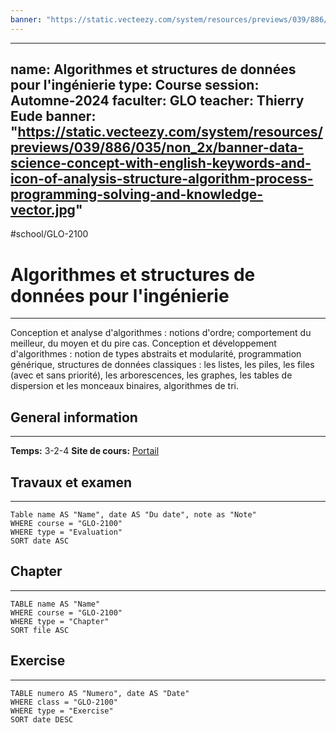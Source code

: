 ```yaml
---
banner: "https://static.vecteezy.com/system/resources/previews/039/886/035/non_2x/banner-data-science-concept-with-english-keywords-and-icon-of-analysis-structure-algorithm-process-programming-solving-and-knowledge-vector.jpg"
---
```

---
name: Algorithmes et structures de données pour l'ingénierie
type: Course
session: Automne-2024
faculter: GLO
teacher: Thierry Eude
banner: "https://static.vecteezy.com/system/resources/previews/039/886/035/non_2x/banner-data-science-concept-with-english-keywords-and-icon-of-analysis-structure-algorithm-process-programming-solving-and-knowledge-vector.jpg"
---
#school/GLO-2100

# Algorithmes et structures de données pour l'ingénierie
---
Conception et analyse d'algorithmes : notions d'ordre; comportement du meilleur, du moyen et du pire cas. Conception et développement d'algorithmes : notion de types abstraits et modularité, programmation générique, structures de données classiques : les listes, les piles, les files (avec et sans priorité), les arborescences, les graphes, les tables de dispersion et les monceaux binaires, algorithmes de tri.

## General information
---
**Temps:** 3-2-4
**Site de cours:** [Portail](https://sitescours.monportail.ulaval.ca/ena/site/accueil?idSite=168297&idPage=4386333)

## Travaux et examen
---
```dataview
Table name AS "Name", date AS "Du date", note as "Note"
WHERE course = "GLO-2100"
WHERE type = "Evaluation"
SORT date ASC
```
## Chapter
---
```dataview
TABLE name AS "Name"
WHERE course = "GLO-2100"
WHERE type = "Chapter"
SORT file ASC
```

## Exercise
---
```dataview
TABLE numero AS "Numero", date AS "Date"
WHERE class = "GLO-2100"
WHERE type = "Exercise"
SORT date DESC
```